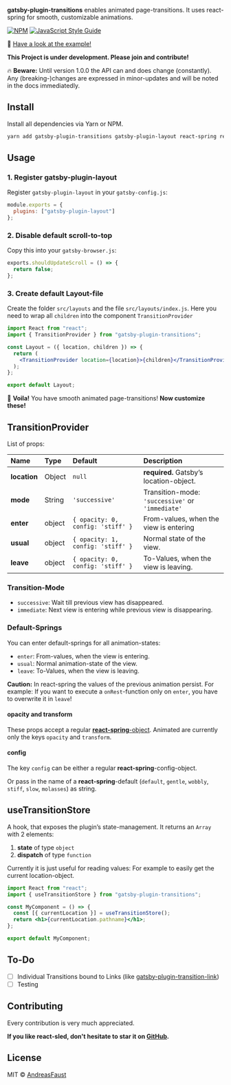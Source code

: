 **gatsby-plugin-transitions** enables animated page-transitions. It uses react-spring for smooth, customizable animations.

[![NPM](https://img.shields.io/npm/v/gatsby-plugin-transitions.svg)](https://www.npmjs.com/package/gatsby-plugin-transitions) [![JavaScript Style Guide](https://img.shields.io/badge/code_style-standard-brightgreen.svg)](https://standardjs.com)

🚀 [Have a look at the example!](https://andreasfaust.github.io/gatsby-plugin-transitions/)

**This Project is under development. Please join and contribute!**

🔥 **Beware:** Until version 1.0.0 the API can and does change (constantly). Any (breaking-)changes are expressed in minor-updates and will be noted in the docs immediatedly.

## Install

Install all dependencies via Yarn or NPM.

```bash
yarn add gatsby-plugin-transitions gatsby-plugin-layout react-spring react react-dom
```

## Usage

### 1. Register gatsby-plugin-layout

Register `gatsby-plugin-layout` in your `gatsby-config.js`:

```js
module.exports = {
  plugins: ["gatsby-plugin-layout"]
};
```

### 2. Disable default scroll-to-top

Copy this into your `gatsby-browser.js`:

```js
exports.shouldUpdateScroll = () => {
  return false;
};
```

### 3. Create default Layout-file

Create the folder `src/layouts` and the file `src/layouts/index.js`.
Here you need to wrap all `children` into the component `TransitionProvider`

```jsx
import React from "react";
import { TransitionProvider } from "gatsby-plugin-transitions";

const Layout = ({ location, children }) => {
  return (
    <TransitionProvider location={location}>{children}</TransitionProvider>
  );
};

export default Layout;
```

🎉 **Voila!** You have smooth animated page-transitions! **Now customize these!**

## TransitionProvider

List of props:

| **Name**     | **Type** | **Default**                       | **Description**                                  |
| :----------- | :------- | :-------------------------------- | :----------------------------------------------- |
| **location** | Object   | `null`                            | **required.** Gatsby’s location-object.          |
| **mode**     | String   | `'successive'`                    | Transition-mode: `'successive'` or `'immediate'` |
| **enter**    | object   | `{ opacity: 0, config: 'stiff' }` | From-values, when the view is entering           |
| **usual**    | object   | `{ opacity: 1, config: 'stiff' }` | Normal state of the view.                        |
| **leave**    | object   | `{ opacity: 0, config: 'stiff' }` | To-Values, when the view is leaving.             |

### Transition-Mode

- `successive`: Wait till previous view has disappeared.
- `immediate`: Next view is entering while previous view is disappearing.

### Default-Springs

You can enter default-springs for all animation-states:

- `enter`: From-values, when the view is entering.
- `usual`: Normal animation-state of the view.
- `leave`: To-Values, when the view is leaving.

**Caution:** In react-spring the values of the previous animation persist. For example: If you want to execute a `onRest`-function only on `enter`, you have to overwrite it in `leave`!

#### opacity and transform

These props accept a regular [**react-spring**-object](https://www.react-spring.io/docs/hooks/api).
Animated are currently only the keys `opacity` and `transform`.

#### config

The key `config` can be either a regular **react-spring**-config-object.

Or pass in the name of a **react-spring**-default (`default`, `gentle`, `wobbly`, `stiff`, `slow`, `molasses`) as string.

## useTransitionStore

A hook, that exposes the plugin’s state-management.
It returns an `Array` with 2 elements:

1.  **state** of type `object`
2.  **dispatch** of type `function`

Currently it is just useful for reading values: For example to easily get the current location-object.

```jsx
import React from "react";
import { useTransitionStore } from "gatsby-plugin-transitions";

const MyComponent = () => {
  const [{ currentLocation }] = useTransitionStore();
  return <h1>{currentLocation.pathname}</h1>;
};

export default MyComponent;
```

## To-Do

- [ ] Individual Transitions bound to Links (like [gatsby-plugin-transition-link](https://github.com/TylerBarnes/gatsby-plugin-transition-link))
- [ ] Testing

## Contributing

Every contribution is very much appreciated.

**If you like react-sled, don't hesitate to star it on [GitHub](https://github.com/AndreasFaust/gatsby-plugin-transitions).**

## License

MIT © [AndreasFaust](https://github.com/AndreasFaust)
